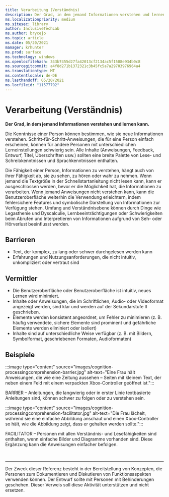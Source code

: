 ```yaml
---
title: Verarbeitung (Verständnis)
description: Der Grad, in dem jemand Informationen verstehen und lernen kann
ms.localizationpriority: medium
ms.sitesec: library
author: InclusiveTechLab
ms.author: brycejo
ms.topic: article
ms.date: 05/20/2021
manager: krhunter
ms.prod: surface
ms.technology: windows
ms.openlocfilehash: 343b7455d27fa42013cf2134ac5f1508e934b0c8
ms.sourcegitcommit: a4f8d271b1372321c3b45fc5a7a29703976964a4
ms.translationtype: MT
ms.contentlocale: de-DE
ms.lasthandoff: 05/20/2021
ms.locfileid: "11577792"
---
```

# <a name="processing-comprehension"></a>Verarbeitung (Verständnis)

**Der Grad, in dem jemand Informationen verstehen und lernen kann.**

Die Kenntnisse einer Person können bestimmen, wie sie neue Informationen verstehen. Schritt-für-Schritt-Anweisungen, die für eine Person einfach erscheinen, können für andere Personen mit unterschiedlichen Lerneinstellungen schwierig sein. Alle Inhalte (Anweisungen, Feedback, Entwurf, Titel, Überschriften usw.) sollten eine breite Palette von Lese- und Schreibkenntnissen und Sprachkenntnissen enthalten.

Die Fähigkeit einer Person, Informationen zu verstehen, hängt auch von ihrer Fähigkeit ab, sie zu sehen, zu hören oder wahr zu nehmen. Wenn jemand die Textgröße in der Schnellstartanleitung nicht lesen kann, kann er ausgeschlossen werden, bevor er die Möglichkeit hat, die Informationen zu verarbeiten. Wenn jemand Anweisungen nicht verstehen kann, kann die Benutzeroberfläche weiterhin die Verwendung erleichtern, indem fehlersichere Features und symbolische Darstellung von Informationen zur Verfügung stehen. Umfang und Verständnisebene können durch Dinge wie Legasthenie und Dyscalculie, Lernbeeinträchtigungen oder Schwierigkeiten beim Abrufen und Interpretieren von Informationen aufgrund von Seh- oder Hörverlust beeinflusst werden.

## <a name="barriers"></a>Barrieren
* Text, der komplex, zu lang oder schwer durchgelesen werden kann
* Erfahrungen und Nutzungsanforderungen, die nicht intuitiv, unkompliziert oder vertraut sind

## <a name="facilitators"></a>Vermittler

* Die Benutzeroberfläche oder Benutzeroberfläche ist intuitiv, neues Lernen wird minimiert.
* Inhalte oder Anweisungen, die im Schriftlichen, Audio- oder Videoformat angezeigt werden, sind klar und werden auf der Sekundarstufe II geschrieben.
* Elemente werden konsistent angeordnet, um Fehler zu minimieren (z. B. häufig verwendete, sichere Elemente sind prominent und gefährliche Elemente werden eliminiert oder isoliert)
* Inhalte sind auf unterschiedliche Weise verfügbar (z. B. mit Bildern, Symbolformat, geschriebenen Formaten, Audioformaten)


## <a name="examples"></a>Beispiele

:::image type="content" source="images/cognition-processingcomprehension-barrier.jpg" alt-text="Eine Frau hält Anweisungen, die wie eine Zeitung aussehen – Seiten mit kleinem Text, der neben einem Feld mit einem verpackten Xbox-Controller geöffnet ist.":::

BARRIER – Anleitungen, die langwierig oder in erster Linie textbasierte Anleitungen sind, können schwer zu folgen oder zu verstehen sein.

:::image type="content" source="images/cognition-processingcomprehension-facilitator.jpg" alt-text="Die Frau lächelt, während sie eine einfache Abbildung anschaut und einen Xbox-Controller so hält, wie die Abbildung zeigt, dass er gehalten werden sollte.":::

FACILITATOR – Personen mit allen Verständnis- und Lesefähigkeiten sind enthalten, wenn einfache Bilder und Diagramme vorhanden sind. Diese Ergänzung kann die Anweisungen einfacher befolgen.

&nbsp;

[comment]: # (Footer-Anweisung)
___
Der Zweck dieser Referenz besteht in der Bereitstellung von Konzepten, die Personen zum Dokumentieren und Diskutieren von Funktionsaspekten verwenden können. Der Entwurf sollte mit Personen mit Behinderungen geschehen. Dieser Verweis soll diese Aktivität unterstützen und nicht ersetzen. 